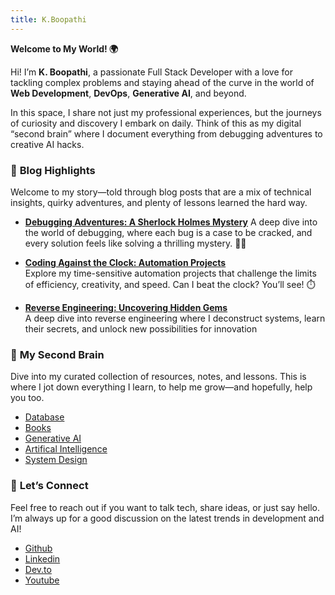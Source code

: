 ```yaml
---
title: K.Boopathi
---
```


**Welcome to My World! 🌍**

Hi! I’m **K. Boopathi**, a passionate Full Stack Developer with a love for tackling complex problems and staying ahead of the curve in the world of **Web Development**, **DevOps**, **Generative AI**, and beyond.

In this space, I share not just my professional experiences, but the journeys of curiosity and discovery I embark on daily. Think of this as my digital “second brain” where I document everything from debugging adventures to creative AI hacks.

###  📝 **Blog Highlights**

Welcome to my story—told through blog posts that are a mix of technical insights, quirky adventures, and plenty of lessons learned the hard way.

- **[Debugging Adventures: A Sherlock Holmes Mystery](/tags/Sherlock_holmes)** 
    A deep dive into the world of debugging, where each bug is a case to be cracked, and every solution feels like solving a thrilling mystery. 🕵️‍♂️

- **[Coding Against the Clock: Automation Projects](/tags/code_against_clock)**  
    Explore my time-sensitive automation projects that challenge the limits of efficiency, creativity, and speed. Can I beat the clock? You’ll see! ⏱️

- **[Reverse Engineering: Uncovering Hidden Gems](/tags/hacking)**  
    A deep dive into reverse engineering where I deconstruct systems, learn their secrets, and unlock new possibilities for innovation

### 🧠 **My Second Brain**

Dive into my curated collection of resources, notes, and lessons. This is where I jot down everything I learn, to help me grow—and hopefully, help you too.

- [Database](tags/database)
- [Books](/tags/book)
- [Generative AI](/tags/genrative_ai)
- [Artifical Intelligence](/tags/AI) 
- [System Design](/tags/system_design)


### 🚀 **Let’s Connect**

Feel free to reach out if you want to talk tech, share ideas, or just say hello. I’m always up for a good discussion on the latest trends in development and AI!

- [Github](https://github.com/programmerraja)
- [Linkedin](https://www.linkedin.com/in/programmerraja/)
- [Dev.to](https://dev.to/programmerraja) 
- [Youtube](https://www.youtube.com/programmerrajaa)


